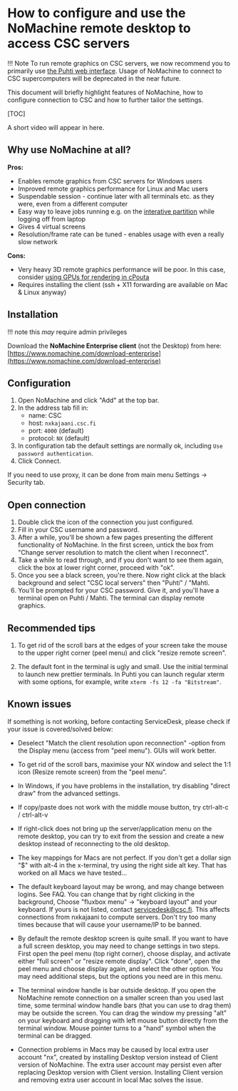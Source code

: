 # How to configure and use the NoMachine remote desktop to access CSC servers

!!! Note
    To run remote graphics on CSC servers, we now recommend you to primarily use [the Puhti web interface](../../computing/webinterface/). Usage of NoMachine to connect to CSC supercomputers will be deprecated in the near future.

This document will briefly highlight features of NoMachine, how to configure
connection to CSC and how to further tailor the settings.

[TOC]

A short video will appear in here.

## Why use NoMachine at all?

**Pros:**

- Enables remote graphics from CSC servers for Windows users
- Improved remote graphics performance for Linux and Mac users
- Suspendable session - continue later with all terminals etc. as they were, even from a different computer
- Easy way to leave jobs running e.g. on the [interative partition](../computing/running/interactive-usage.md) while logging off from laptop
- Gives 4 virtual screens
- Resolution/frame rate can be tuned - enables usage with even a really slow network

**Cons:**

- Very heavy 3D remote graphics performance will be poor. In this case, consider
  [using GPUs for rendering in cPouta](../faq/how-to-use-cpouta-gpu-for-rendering.md)
- Requires installing the client (ssh + X11 forwarding are available on Mac & Linux anyway)

## Installation

!!! note 
    this _may_ require admin privileges

Download the **NoMachine Enterprise client** (not the Desktop) from here: [https://www.nomachine.com/download-enterprise](https://www.nomachine.com/download-enterprise)

## Configuration

1.   Open NoMachine and click "Add" at the top bar.
2.   In the address tab fill in:
     * name: CSC 
     * host: `nxkajaani.csc.fi`
     * port: `4000` (default)
     * protocol: `NX` (default)
3.  In configuration tab the default settings are normally ok, including `Use password authentication`. 
4.  Click Connect.

If you need to use proxy, it can be done from main menu Settings -> Security tab.

## Open connection

1.   Double click the icon of the connection you just configured.
2.   Fill in your CSC username and password. 
3.   After a while, you'll be shown a few pages presenting the different functionality of NoMachine.
    In the first screen, untick the box from "Change server resolution to match the client when I reconnect".
4.   Take a while to read through, and if you don't want to see them again, click the box at lower right corner, proceed with "ok".
5.   Once you see a black screen, you're there. Now right click at the black background and select "CSC local servers" then "Puhti" / "Mahti.
6.   You'll be prompted for your CSC password. Give it, and you'll have a terminal open on Puhti / Mahti. The terminal can display remote graphics.

## Recommended tips

1. To get rid of the scroll bars at the edges of your screen take the mouse to the upper right corner (peel menu) and click "resize remote screen".

2. The default font in the terminal is ugly and small. Use the initial terminal to launch new prettier terminals. In Puhti you can launch regular xterm with some options, for example, write `xterm -fs 12 -fa "Bitstream"`.

## Known issues

If something is not working, before contacting ServiceDesk, please check if your issue is covered/solved below:

- Deselect "Match the client resolution upon reconnection" -option from the Display menu (access from "peel menu"). GUIs will work better.

- To get rid of the scroll bars, maximise your NX window and select the 1:1 icon (Resize remote screen) from the "peel menu".

- In Windows, if you have problems in the installation, try disabling "direct draw" from the advanced settings.

- If copy/paste does not work with the middle mouse button, try ctrl-alt-c / ctrl-alt-v

- If right-click does not bring up the server/application menu on the remote desktop, you can try to exit from the session and create a new desktop instead of reconnecting to the old desktop.

- The key mappings for Macs are not perfect. If you don't get a dollar sign "$" with alt-4 in the x-terminal, try using the right side alt key. That has worked on all Macs we have tested...

- The default keyboard layout may be wrong, and may change between logins. See FAQ. You can change that by right clicking in the background, Choose "fluxbox menu" -> "keyboard layout" and your keyboard. If yours is not listed, contact servicedesk@csc.fi. This affects connections from nxkajaani to compute servers. Don't try too many times because that will cause your username/IP to be banned.

- By default the remote desktop screen is quite small. If you want to have a full screen desktop, you may need to change settings in two steps. First open the peel menu (top right corner), choose display, and activate either "full screen" or "resize remote display". Click "done", open the peel menu and choose display again, and select the other option. You may need additional steps, but the options you need are in this menu.

- The terminal window handle is bar outside desktop. If you open the NoMachine remote connection on a smaller screen than you used last time, some terminal window handle bars (that you can use to drag them) may be outside the screen. You can drag the window my pressing "alt" on your keyboard and dragging with left mouse button directly from the terminal window. Mouse pointer turns to a "hand" symbol when the terminal can be dragged.

- Connection problems in Macs may be caused by local extra user account "nx", created by installing Desktop version instead of Client version of NoMachine. The extra user account may persist even after replacing Desktop version with Client version. Installing Client version and removing extra user account in local Mac solves the issue.
